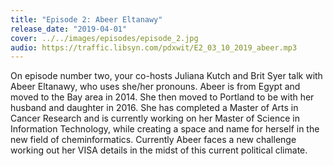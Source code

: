 ```yaml
---
title: "Episode 2: Abeer Eltanawy"
release_date: "2019-04-01"
cover: ../../images/episodes/episode_2.jpg
audio: https://traffic.libsyn.com/pdxwit/E2_03_10_2019_abeer.mp3
---
```

On episode number two, your co-hosts Juliana Kutch and Brit Syer talk with Abeer Eltanawy, who uses she/her pronouns. Abeer is from Egypt and moved to the Bay area in 2014. She then moved to Portland to be with her husband and daughter in 2016. She has completed a Master of Arts in Cancer Research and is currently working on her Master of Science in Information Technology, while creating a space and name for herself in the new field of cheminformatics. Currently Abeer faces a new challenge working out her VISA details in the midst of this current political climate.
